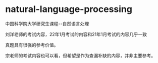 # natural-language-processing
中国科学院大学研究生课程--自然语言处理

刘洋老师的考试内容，22年1月考试的内容和21年1月考试的内容几乎一致

真题具有很强的参考价值。

宗老师的考试内容也可以看，但希望是作为查漏补缺的内容，并非主要参考。
